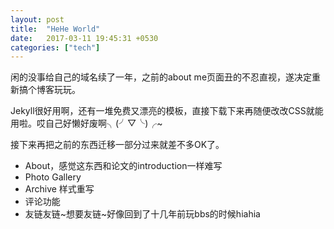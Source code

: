 ```yaml
---
layout: post
title:  "HeHe World"
date:   2017-03-11 19:45:31 +0530
categories: ["tech"]
---
```


闲的没事给自己的域名续了一年，之前的about me页面丑的不忍直视，遂决定重新搞个博客玩玩。

Jekyll很好用啊，还有一堆免费又漂亮的模板，直接下载下来再随便改改CSS就能用啦。哎自己好懒好废啊╮(╯▽╰)╭~

接下来再把之前的东西迁移一部分过来就差不多OK了。

* About，感觉这东西和论文的introduction一样难写
* Photo Gallery
* Archive 样式重写
* 评论功能
* 友链友链~想要友链~好像回到了十几年前玩bbs的时候hiahia